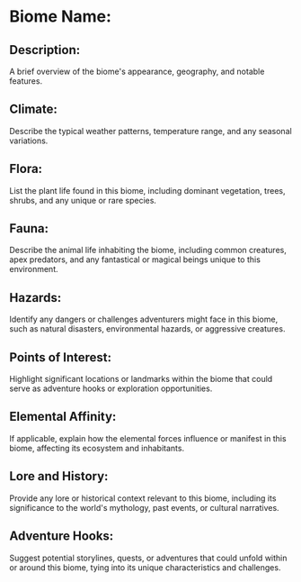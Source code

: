 
# Biome Name:

## Description:

A brief overview of the biome's appearance, geography, and notable features.

## Climate:

Describe the typical weather patterns, temperature range, and any seasonal variations.

## Flora:

List the plant life found in this biome, including dominant vegetation, trees, shrubs, and any unique or rare species.

## Fauna:

Describe the animal life inhabiting the biome, including common creatures, apex predators, and any fantastical or magical beings unique to this environment.

## Hazards:

Identify any dangers or challenges adventurers might face in this biome, such as natural disasters, environmental hazards, or aggressive creatures.

## Points of Interest:

Highlight significant locations or landmarks within the biome that could serve as adventure hooks or exploration opportunities.

## Elemental Affinity:

If applicable, explain how the elemental forces influence or manifest in this biome, affecting its ecosystem and inhabitants.

## Lore and History:

Provide any lore or historical context relevant to this biome, including its significance to the world's mythology, past events, or cultural narratives.

## Adventure Hooks:

Suggest potential storylines, quests, or adventures that could unfold within or around this biome, tying into its unique characteristics and challenges.